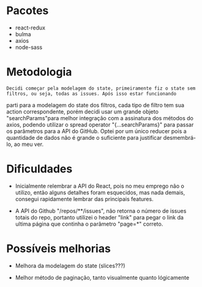 # Pacotes

* react-redux
* bulma
* axios
* node-sass

# Metodologia

    Decidi começar pela modelagem do state, primeiramente fiz o state sem filtros, ou seja, todas as issues. Após isso estar funcionando
parti para a modelagem do state dos filtros, cada tipo de filtro tem sua action correspondente, porém decidi usar um grande objeto "searchParams"para melhor integração com a assinatura dos métodos do axios, podendo utilizar o spread operator "{...searchParams}" para passar os parâmetros para a API do GitHub. Optei por um único reducer pois a quantidade de dados não é grande o suficiente para justificar desmembrá-lo, ao meu ver.

# Dificuldades

* Inicialmente relembrar a API do React, pois no meu emprego não o utilizo, então alguns detalhes foram esquecidos, mas nada demais,
    consegui rapidamente lembrar das principais features.

* A API do Github "/repos/**/issues", não retorna o número de issues totais do repo, portanto utilizei o header "link" para pegar o link
    da ultima página que continha o parâmetro "page=*" correto.

# Possíveis melhorias

* Melhora da modelagem do state (slices???)

* Melhor método de paginação, tanto visualmente quanto lógicamente
